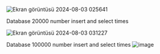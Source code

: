 ![Ekran görüntüsü 2024-08-03 025641](https://github.com/user-attachments/assets/0991fda3-c054-4cd5-aff9-2b736702e3c4)


Database 20000 number insert and select times



![Ekran görüntüsü 2024-08-03 031227](https://github.com/user-attachments/assets/e885f9e6-57c6-4013-b100-18ecaec3f954)

Database 100000 number insert and select times
![image](https://github.com/user-attachments/assets/8d2d38f4-dcf9-4a0c-8beb-cf88d8a1af46)
